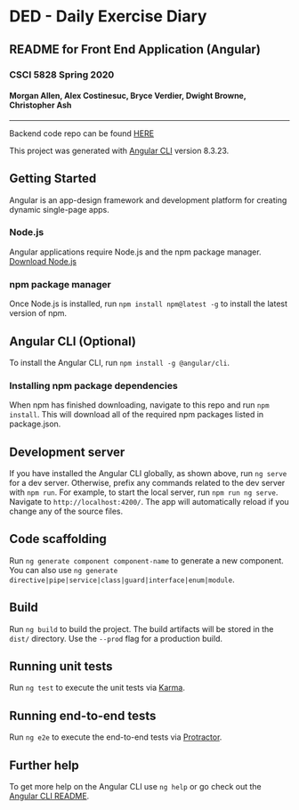 # DED - Daily Exercise Diary
## README for Front End Application (Angular)
### CSCI 5828 Spring 2020
#### Morgan Allen, Alex Costinesuc, Bryce Verdier, Dwight Browne, Christopher Ash
---
Backend code repo can be found [HERE](https://github.com/coloradocollective/DED_Backend)

This project was generated with [Angular CLI](https://github.com/angular/angular-cli) version 8.3.23.

## Getting Started
Angular is an app-design framework and development platform for creating dynamic single-page apps.

### Node.js
Angular applications require Node.js and the npm package manager. [Download Node.js](https://nodejs.org/en/download/)

### npm package manager
Once Node.js is installed, run `npm install npm@latest -g` to install the latest version of npm.

## Angular CLI (Optional)
To install the Angular CLI, run `npm install -g @angular/cli`.

### Installing npm package dependencies
When npm has finished downloading, navigate to this repo and run `npm install`. This will download all of the required npm packages listed in package.json.

## Development server

If you have installed the Angular CLI globally, as shown above, run `ng serve` for a dev server. Otherwise, prefix any commands related to the dev server with `npm run`. For example, to start the local server, run `npm run ng serve`. Navigate to `http://localhost:4200/`. The app will automatically reload if you change any of the source files.

## Code scaffolding

Run `ng generate component component-name` to generate a new component. You can also use `ng generate directive|pipe|service|class|guard|interface|enum|module`.

## Build

Run `ng build` to build the project. The build artifacts will be stored in the `dist/` directory. Use the `--prod` flag for a production build.

## Running unit tests

Run `ng test` to execute the unit tests via [Karma](https://karma-runner.github.io).

## Running end-to-end tests

Run `ng e2e` to execute the end-to-end tests via [Protractor](http://www.protractortest.org/).

## Further help

To get more help on the Angular CLI use `ng help` or go check out the [Angular CLI README](https://github.com/angular/angular-cli/blob/master/README.md).
